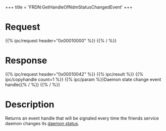 +++
title = 'FRDN:GetHandleOfNdmStatusChangedEvent'
+++

# Request

{{% ipc/request header="0x00010000" %}}
{{% / %}}

# Response

{{% ipc/request header="0x00010042" %}}
{{% ipc/result %}}
{{% ipc/copyhandle count=1 %}}
{{% ipc/param %}}Daemon state change event handle{{% / %}}
{{% / %}}

# Description

Returns an event handle that will be signaled every time the friends service daemon changes its [daemon status](NDM_Services#daemonstatus "wikilink").
